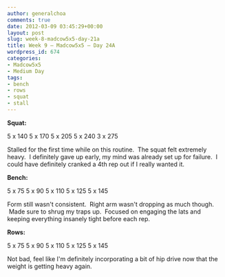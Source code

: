```yaml
---
author: generalchoa
comments: true
date: 2012-03-09 03:45:29+00:00
layout: post
slug: week-8-madcow5x5-day-21a
title: Week 9 – Madcow5x5 – Day 24A
wordpress_id: 674
categories:
- Madcow5x5
- Medium Day
tags:
- bench
- rows
- squat
- stall
---
```


**Squat:**

5 x 140
5 x 170
5 x 205
5 x 240
3 x 275

Stalled for the first time while on this routine.  The squat felt extremely heavy.  I definitely gave up early, my mind was already set up for failure.  I could have definitely cranked a 4th rep out if I really wanted it.

**Bench:**

5 x 75
5 x 90
5 x 110
5 x 125
5 x 145

Form still wasn't consistent.  Right arm wasn't dropping as much though.  Made sure to shrug my traps up.  Focused on engaging the lats and keeping everything insanely tight before each rep.

**Rows:**

5 x 75
5 x 90
5 x 110
5 x 125
5 x 145

Not bad, feel like I'm definitely incorporating a bit of hip drive now that the weight is getting heavy again.

